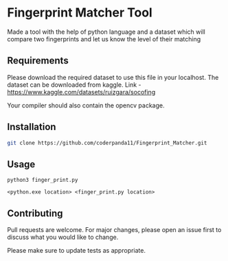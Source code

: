 # Fingerprint Matcher Tool

Made a tool with the help of python language and a dataset which will compare two fingerprints and let us know the level of their matching

## Requirements
Please download the required dataset to use this file in your localhost. 
The dataset can be downloaded from kaggle. 
Link - https://www.kaggle.com/datasets/ruizgara/socofing

Your compiler should also contain the opencv package.

## Installation

```bash
git clone https://github.com/coderpanda11/Fingerprint_Matcher.git
```

## Usage

```Linux
python3 finger_print.py
```
```Windows
<python.exe location> <finger_print.py location>
```

## Contributing

Pull requests are welcome. For major changes, please open an issue first
to discuss what you would like to change.

Please make sure to update tests as appropriate.
